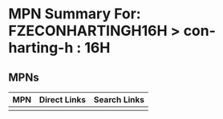 



# MPN Summary For: FZECONHARTINGH16H > con-harting-h : 16H

## MPNs
  

|MPN|Direct Links|Search Links|
| :--- | :--- | :--- |
||||
